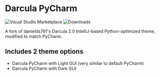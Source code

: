 # Darcula PyCharm

![Visual Studio Marketplace](https://vsmarketplacebadge.apphb.com/version/garytyler.darcula-pycharm.svg) ![Downloads](https://vsmarketplacebadge.apphb.com/downloads/garytyler.darcula-pycharm.svg)

A fork of danields761's Darcula 2.0 IntelliJ-based Python-optimized theme, modified to match PyCharm.

## Includes 2 theme options

- Darcula PyCharm with Light GUI (very similar to default PyCharm)
- Darcula PyCharm with Dark GUI
